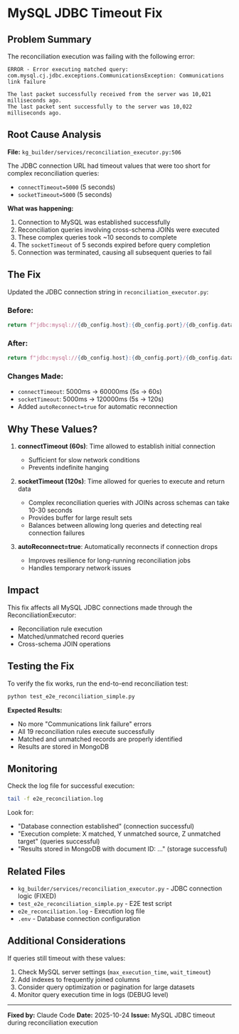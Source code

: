 # MySQL JDBC Timeout Fix

## Problem Summary

The reconciliation execution was failing with the following error:
```
ERROR - Error executing matched query: com.mysql.cj.jdbc.exceptions.CommunicationsException: Communications link failure

The last packet successfully received from the server was 10,021 milliseconds ago.
The last packet sent successfully to the server was 10,022 milliseconds ago.
```

## Root Cause Analysis

**File:** `kg_builder/services/reconciliation_executor.py:506`

The JDBC connection URL had timeout values that were too short for complex reconciliation queries:
- `connectTimeout=5000` (5 seconds)
- `socketTimeout=5000` (5 seconds)

**What was happening:**
1. Connection to MySQL was established successfully
2. Reconciliation queries involving cross-schema JOINs were executed
3. These complex queries took ~10 seconds to complete
4. The `socketTimeout` of 5 seconds expired before query completion
5. Connection was terminated, causing all subsequent queries to fail

## The Fix

Updated the JDBC connection string in `reconciliation_executor.py`:

### Before:
```python
return f"jdbc:mysql://{db_config.host}:{db_config.port}/{db_config.database}?connectTimeout=5000&socketTimeout=5000"
```

### After:
```python
return f"jdbc:mysql://{db_config.host}:{db_config.port}/{db_config.database}?connectTimeout=60000&socketTimeout=120000&autoReconnect=true"
```

### Changes Made:
- `connectTimeout`: 5000ms → 60000ms (5s → 60s)
- `socketTimeout`: 5000ms → 120000ms (5s → 120s)
- Added `autoReconnect=true` for automatic reconnection

## Why These Values?

1. **connectTimeout (60s)**: Time allowed to establish initial connection
   - Sufficient for slow network conditions
   - Prevents indefinite hanging

2. **socketTimeout (120s)**: Time allowed for queries to execute and return data
   - Complex reconciliation queries with JOINs across schemas can take 10-30 seconds
   - Provides buffer for large result sets
   - Balances between allowing long queries and detecting real connection failures

3. **autoReconnect=true**: Automatically reconnects if connection drops
   - Improves resilience for long-running reconciliation jobs
   - Handles temporary network issues

## Impact

This fix affects all MySQL JDBC connections made through the ReconciliationExecutor:
- Reconciliation rule execution
- Matched/unmatched record queries
- Cross-schema JOIN operations

## Testing the Fix

To verify the fix works, run the end-to-end reconciliation test:

```bash
python test_e2e_reconciliation_simple.py
```

**Expected Results:**
- No more "Communications link failure" errors
- All 19 reconciliation rules execute successfully
- Matched and unmatched records are properly identified
- Results are stored in MongoDB

## Monitoring

Check the log file for successful execution:
```bash
tail -f e2e_reconciliation.log
```

Look for:
- "Database connection established" (connection successful)
- "Execution complete: X matched, Y unmatched source, Z unmatched target" (queries successful)
- "Results stored in MongoDB with document ID: ..." (storage successful)

## Related Files

- `kg_builder/services/reconciliation_executor.py` - JDBC connection logic (FIXED)
- `test_e2e_reconciliation_simple.py` - E2E test script
- `e2e_reconciliation.log` - Execution log file
- `.env` - Database connection configuration

## Additional Considerations

If queries still timeout with these values:
1. Check MySQL server settings (`max_execution_time`, `wait_timeout`)
2. Add indexes to frequently joined columns
3. Consider query optimization or pagination for large datasets
4. Monitor query execution time in logs (DEBUG level)

---
**Fixed by:** Claude Code
**Date:** 2025-10-24
**Issue:** MySQL JDBC timeout during reconciliation execution
